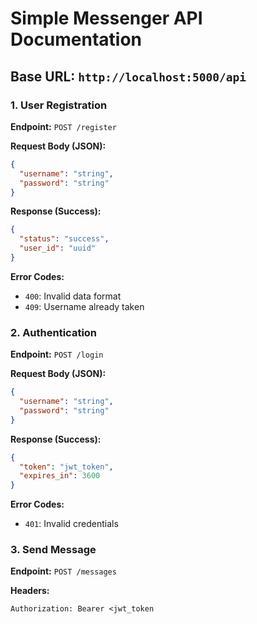 # Simple Messenger API Documentation

## Base URL: `http://localhost:5000/api`

### 1. User Registration

**Endpoint:** `POST /register`

**Request Body (JSON):**

```json
{
  "username": "string",
  "password": "string"
}
```

**Response (Success):**

```json
{
  "status": "success",
  "user_id": "uuid"
}
```

**Error Codes:**

- `400`: Invalid data format
- `409`: Username already taken

### 2. Authentication

**Endpoint:** `POST /login`

**Request Body (JSON):**

```json
{
  "username": "string",
  "password": "string"
}
```

**Response (Success):**

```json
{
  "token": "jwt_token",
  "expires_in": 3600
}
```

**Error Codes:**

- `401`: Invalid credentials

### 3. Send Message

**Endpoint:** `POST /messages`

**Headers:**

```
Authorization: Bearer <jwt_token